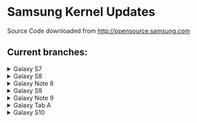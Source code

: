 # Samsung Kernel Updates
Source Code downloaded from http://opensource.samsung.com

## Current branches:

<details>
<summary>Galaxy S7</summary>

- [G93XX-TW601](https://github.com/djb77/samsung-kernel/tree/G93XX-TW601) - (Galaxy S7 / S7 Edge MarshMallow 6.0.1)
- [G93XX-TW7](https://github.com/djb77/samsung-kernel/tree/G93XX-TW7) - (Galaxy S7 / S7 Edge Nougat 7)
- [G93XX-TW8](https://github.com/djb77/samsung-kernel/tree/G93XX-TW8) - (Galaxy S7 / S7 Edge Oreo 8)
- [G93XX-ALL](https://github.com/djb77/samsung-kernel/tree/G93XX-ALL) - (Galaxy S7 / S7 Edge MarshMallow 6.0.1 + Nougat 7 + Oreo 8)
</details>

<details>
<summary>Galaxy S8</summary>

- [G95XX-TW7](https://github.com/djb77/samsung-kernel/tree/G95XX-TW7) - (Galaxy S8 / S8+ Nougat 7)
- [G95XX-TW8](https://github.com/djb77/samsung-kernel/tree/G95XX-TW8) - (Galaxy S8 / S8+ Oreo 8)
- [G95XX-TW9](https://github.com/djb77/samsung-kernel/tree/G95XX-TW9) - (Galaxy S8 / S8+ Pie 9)
- [G95XX-ALL](https://github.com/djb77/samsung-kernel/tree/G95XX-ALL) - (Galaxy S8 / S8+ Nougat 7 + Oreo 8)
</details>

<details>
<summary>Galaxy Note 8</summary>

- [N95XX-TW711](https://github.com/djb77/samsung-kernel/tree/N95XX-TW711) - (Galaxy Note 8 Nougat 7.1.1)
- [N95XX-TW8](https://github.com/djb77/samsung-kernel/tree/N95XX-TW8) - (Galaxy Note 8 Oreo 8)
- [N95XX-ALL](https://github.com/djb77/samsung-kernel/tree/N95XX-ALL) - (Note 8 Nougat 7.1.1 + Oreo 8)
</details>

<details>
<summary>Galaxy S9</summary>

- [G96XX-TW8](https://github.com/djb77/samsung-kernel/tree/G96XX-TW8) - (Galaxy S9 Oreo 8)
- [G96XX-TW9](https://github.com/djb77/samsung-kernel/tree/G96XX-TW9) - (Galaxy S9 Pie 9)
- [G96XX-ALL](https://github.com/djb77/samsung-kernel/tree/G96XX-ALL) - (Galaxy S9 Oreo 8 + Pie 9)
</details>

<details>
<summary>Galaxy Note 9</summary>

- [N96XX-TW811](https://github.com/djb77/samsung-kernel/tree/N96XX-TW811) - (Galaxy Note 9 Oreo 8.1.1)
- [N96XX-TW9](https://github.com/djb77/samsung-kernel/tree/N96XX-TW9) - (Galaxy Note 9 Pie 9)
- [N96XX-ALL](https://github.com/djb77/samsung-kernel/tree/N96XX-ALL) - (Galaxy Note 9 Oreo 8.1.1 + Pie 9)
</details>

<details>
<summary>Galaxy Tab A</summary>

- [T380-TW711](https://github.com/djb77/samsung-kernel/tree/T380-TW711) - (Galaxy Tab A Nougat 7.1.1)
- [T380-TW81](https://github.com/djb77/samsung-kernel/tree/T380-TW81) - (Galaxy Tab A Oreo 8.1)
- [T380-ALL](https://github.com/djb77/samsung-kernel/tree/T380-ALL) - (Galaxy Tab A Nougat 7.1.1 + Oreo 8.1)
</details>

<details>
<summary>Galaxy S10</summary>

- [G97XX-TW9](https://github.com/djb77/samsung-kernel/tree/G97XX-TW9) - (Galaxy S10 Pie 9)
</details>
